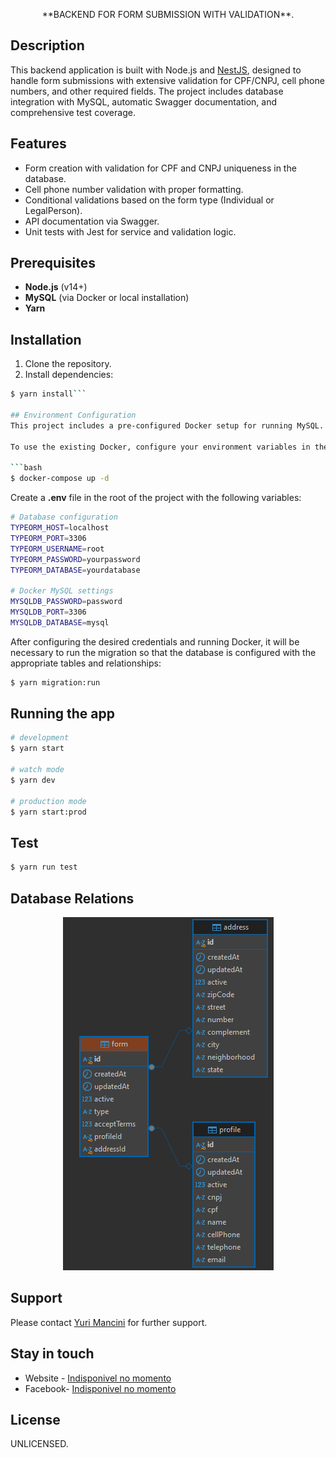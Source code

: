 <p align="center">**BACKEND FOR FORM SUBMISSION WITH VALIDATION**.</p>

## Description

This backend application is built with Node.js and [NestJS](https://github.com/nestjs/nest), designed to handle form submissions with extensive validation for CPF/CNPJ, cell phone numbers, and other required fields. The project includes database integration with MySQL, automatic Swagger documentation, and comprehensive test coverage.

## Features

- Form creation with validation for CPF and CNPJ uniqueness in the database.
- Cell phone number validation with proper formatting.
- Conditional validations based on the form type (Individual or LegalPerson).
- API documentation via Swagger.
- Unit tests with Jest for service and validation logic.

## Prerequisites

- **Node.js** (v14+)
- **MySQL** (via Docker or local installation)
- **Yarn**

## Installation

1. Clone the repository.
2. Install dependencies:

```bash
$ yarn install```

## Environment Configuration
This project includes a pre-configured Docker setup for running MySQL. If you wish to customize the MySQL configuration, you can modify the docker-compose.yml file.

To use the existing Docker, configure your environment variables in the .env file and run the following command:

```bash
$ docker-compose up -d
```
Create a **.env** file in the root of the project with the following variables:
```bash
# Database configuration
TYPEORM_HOST=localhost
TYPEORM_PORT=3306
TYPEORM_USERNAME=root
TYPEORM_PASSWORD=yourpassword
TYPEORM_DATABASE=yourdatabase

# Docker MySQL settings
MYSQLDB_PASSWORD=password
MYSQLDB_PORT=3306
MYSQLDB_DATABASE=mysql
```
After configuring the desired credentials and running Docker, it will be necessary to run the migration so that the database is configured with the appropriate tables and relationships:
```bash
$ yarn migration:run
```

## Running the app

```bash
# development
$ yarn start

# watch mode
$ yarn dev

# production mode
$ yarn start:prod
```

## Test

```bash
$ yarn run test
```

## Database Relations
<p align="center">
<img src="src/images/diagramForm.png">
</p>

## Support
Please contact [Yuri Mancini](https://github.com/YMdv) for further support.

## Stay in touch

- Website - [Indisponivel no momento](https://github.com/YMdv)
- Facebook- [Indisponivel no momento](https://github.com/YMdv)

## License

UNLICENSED.
